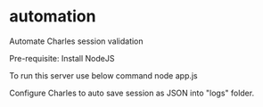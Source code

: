 # automation
Automate Charles session validation

Pre-requisite:
Install NodeJS

To run this server use below command 
node app.js

Configure Charles to auto save session as JSON into "logs" folder.
